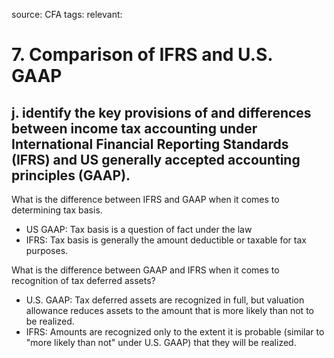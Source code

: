 source: CFA
tags: 
relevant: 

# 7. Comparison of IFRS and U.S. GAAP

## j. identify the key provisions of and differences between income tax accounting under International Financial Reporting Standards (IFRS) and US generally accepted accounting principles (GAAP).

What is the difference between IFRS and GAAP when it comes to determining tax basis.
- US GAAP: Tax basis is a question of fact under the law
- IFRS: Tax basis is generally the amount deductible or taxable for tax purposes.

What is the difference between GAAP and IFRS when it comes to recognition of tax deferred assets?
- U.S. GAAP: Tax deferred assets are recognized in full, but valuation allowance reduces assets to the amount that is more likely than not to be realized.
- IFRS: Amounts are recognized only to the extent it is probable (similar to "more likely than not" under U.S. GAAP) that they will be realized.

